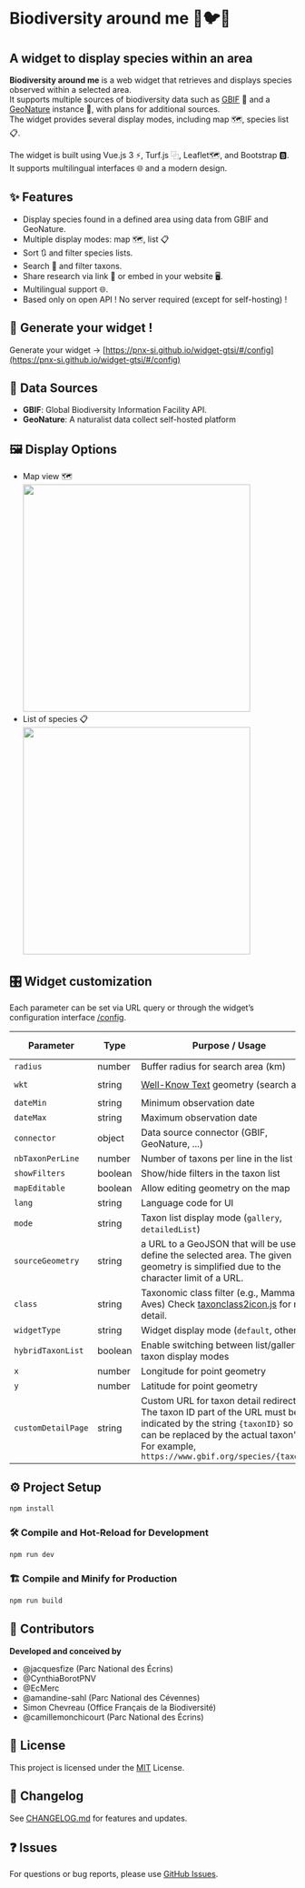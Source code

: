 # Biodiversity around me 🐛🐦🌱

## A widget to display species within an area

**Biodiversity around me** is a web widget that retrieves and displays species observed within a selected area.  
It supports multiple sources of biodiversity data such as [GBIF](https://www.gbif.org/) 🦋 and a [GeoNature](https://geonature.fr/) instance 🌱, with plans for additional sources.  
The widget provides several display modes, including map 🗺️, species list 📋.

The widget is built using Vue.js 3 ⚡, Turf.js ⿻, Leaflet🗺️, and Bootstrap 🅱.  
It supports multilingual interfaces 🌐 and a modern design.

## ✨ Features

- Display species found in a defined area using data from GBIF and GeoNature.
- Multiple display modes: map 🗺️, list 📋
- Sort 🔃 and filter species lists.
- Search 🔎 and filter taxons.
- Share research via link 🔗 or embed in your website 🖥️.
- Multilingual support 🌐.
- Based only on open API ! No server required (except for self-hosting) !

## 🚀 Generate your widget !

Generate your widget -> [https://pnx-si.github.io/widget-gtsi/#/config](https://pnx-si.github.io/widget-gtsi/#/config)

## 🔗 Data Sources

- **GBIF**: Global Biodiversity Information Facility API.
- **GeoNature**: A naturalist data collect self-hosted platform

## 🖼️ Display Options

- Map view 🗺️
  <img style="width:400px" src="docs/images/maplist_mode.png"/>
- List of species 📋
  <img style="width:400px" src="docs/images/first_result_gallery.png"/>

## 🎛️ Widget customization

Each parameter can be set via URL query or through the widget’s configuration interface [/config](https://pnx-si.github.io/widget-gtsi/#/config).

| Parameter          | Type    | Purpose / Usage                                                                                                                                                                                                         | Example / Values         |
| ------------------ | ------- | ----------------------------------------------------------------------------------------------------------------------------------------------------------------------------------------------------------------------- | ------------------------ |
| `radius`           | number  | Buffer radius for search area (km)                                                                                                                                                                                      | `1`                      |
| `wkt`              | string  | [Well-Know Text](https://fr.wikipedia.org/wiki/Well-known_text) geometry (search area)                                                                                                                                  | `"POINT(2.35 48.85)"`    |
| `dateMin`          | string  | Minimum observation date                                                                                                                                                                                                | `"2024-01-01"`           |
| `dateMax`          | string  | Maximum observation date                                                                                                                                                                                                | `"2024-12-31"`           |
| `connector`        | object  | Data source connector (GBIF, GeoNature, ...)                                                                                                                                                                            | `"GBIF"`                 |
| `nbTaxonPerLine`   | number  | Number of taxons per line in the list view                                                                                                                                                                              | `4`                      |
| `showFilters`      | boolean | Show/hide filters in the taxon list                                                                                                                                                                                     | `true` / `false`         |
| `mapEditable`      | boolean | Allow editing geometry on the map                                                                                                                                                                                       | `true` / `false`         |
| `lang`             | string  | Language code for UI                                                                                                                                                                                                    | `"en"`, `"fr"`           |
| `mode`             | string  | Taxon list display mode (`gallery`, `detailedList`)                                                                                                                                                                     | `"detailedList"`         |
| `sourceGeometry`   | string  | a URL to a GeoJSON that will be used to define the selected area. The given geometry is simplified due to the character limit of a URL.                                                                                 | `"https://..."`          |
| `class`            | string  | Taxonomic class filter (e.g., Mammalia, Aves) Check [taxonclass2icon.js](https://github.com/PnX-SI/widget-gtsi/blob/main/src/assets/taxonclass2icon.js) for more detail.                                                | `"Mammalia"`             |
| `widgetType`       | string  | Widget display mode (`default`, others)                                                                                                                                                                                 | `"default"`              |
| `hybridTaxonList`  | boolean | Enable switching between list/gallery taxon display modes                                                                                                                                                               | `true` / `false`         |
| `x`                | number  | Longitude for point geometry                                                                                                                                                                                            | `2.35`                   |
| `y`                | number  | Latitude for point geometry                                                                                                                                                                                             | `48.85`                  |
| `customDetailPage` | string  | Custom URL for taxon detail redirection. The taxon ID part of the URL must be indicated by the string `{taxonID}` so it can be replaced by the actual taxon's ID. For example, `https://www.gbif.org/species/{taxonID}` | `"https://...{taxonID}"` |

## ⚙️ Project Setup

```sh
npm install
```

### 🛠️ Compile and Hot-Reload for Development

```sh
npm run dev
```

### 🏗️ Compile and Minify for Production

```sh
npm run build
```

## 👥 Contributors

**Developed and conceived by**

- @jacquesfize (Parc National des Écrins)
- @CynthiaBorotPNV
- @EcMerc
- @amandine-sahl (Parc National des Cévennes)
- Simon Chevreau (Office Français de la Biodiversité)
- @camillemonchicourt (Parc National des Écrins)

## 📄 License

This project is licensed under the [MIT](https://opensource.org/license/mit) License.

## 📝 Changelog

See [CHANGELOG.md](CHANGELOG.md) for features and updates.

## ❓ Issues

For questions or bug reports, please use [GitHub Issues](https://github.com/PnX-SI/widget-gtsi/issues).
